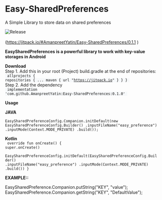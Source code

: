# Easy-SharedPreferences
A Simple Library to store  data on shared preferences


![Release](https://jitpack.io/v/AmanpreetYatin/Easy-SharedPreferences.svg)<br><br>
(https://jitpack.io/#AmanpreetYatin/Easy-SharedPreferences/0.1.1
)

<b>EasySharedPreferences is a powerful library to work with key-value storages in Android </b>

<b>Download</b><br>
Step 1. Add this in your root (Project) build.gradle at the end of repositories:<br>
<code style="background-color:#f6f8fa;font-size:84%">
allprojects {
        repositories {
            ...
            maven { url "https://jitpack.io" }
        }
    }
    </code>
    <br>
    Step 2. Add the dependency<br>
<code style="background-color:#f6f8fa;font-size:84%">
	        implementation 'com.github.AmanpreetYatin:Easy-SharedPreferences:0.1.0' </code>

   
<b>Usage</b><br>

<b>JAVA</b><br>
	<code>
		EasySharedPreferenceConfig.Companion.initDefault(new EasySharedPreferenceConfig.Builder()
                .inputFileName("easy_preference")
                .inputMode(Context.MODE_PRIVATE)
		.build());</code><br>
	
<b>Kotlin</b><br>
 <code>
 override fun onCreate() {
        super.onCreate()<br>
        EasySharedPreferenceConfig.initDefault(EasySharedPreferenceConfig.Builder()
                .inputFileName("easy_preference")
                .inputMode(Context.MODE_PRIVATE)
                .build())
    }</code>
    <br>
    
   <b>EXAMPLE::</b><br>

EasySharedPreference.Companion.putString("KEY", "value");<br>
EasySharedPreference.Companion.getString("KEY", "DefaultValue");

